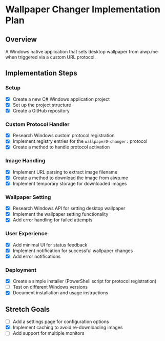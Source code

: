 # Wallpaper Changer Implementation Plan

## Overview
A Windows native application that sets desktop wallpaper from aiwp.me when triggered via a custom URL protocol.

## Implementation Steps

### Setup
- [x] Create a new C# Windows application project
- [x] Set up the project structure
- [x] Create a GitHub repository

### Custom Protocol Handler
- [x] Research Windows custom protocol registration
- [x] Implement registry entries for the `wallpaper0-changer:` protocol
- [x] Create a method to handle protocol activation

### Image Handling
- [x] Implement URL parsing to extract image filename
- [x] Create a method to download the image from aiwp.me
- [x] Implement temporary storage for downloaded images

### Wallpaper Setting
- [x] Research Windows API for setting desktop wallpaper
- [x] Implement the wallpaper setting functionality
- [x] Add error handling for failed attempts

### User Experience
- [x] Add minimal UI for status feedback
- [x] Implement notification for successful wallpaper changes
- [x] Add error notifications

### Deployment
- [x] Create a simple installer (PowerShell script for protocol registration)
- [ ] Test on different Windows versions
- [x] Document installation and usage instructions

## Stretch Goals
- [ ] Add a settings page for configuration options
- [x] Implement caching to avoid re-downloading images
- [ ] Add support for multiple monitors